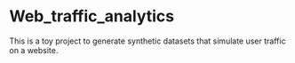 # Web_traffic_analytics

This is a toy project to generate synthetic datasets that simulate user traffic on a website.
